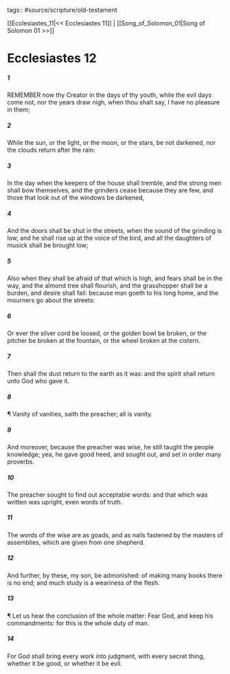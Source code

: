 tags:: #source/scripture/old-testament

[[Ecclesiastes_11|<< Ecclesiastes 11]] | [[Song_of_Solomon_01|Song of Solomon 01 >>]]

# Ecclesiastes 12

##### 1

REMEMBER now thy Creator in the days of thy youth, while the evil days come not, nor the years draw nigh, when thou shalt say, I have no pleasure in them;

##### 2

While the sun, or the light, or the moon, or the stars, be not darkened, nor the clouds return after the rain:

##### 3

In the day when the keepers of the house shall tremble, and the strong men shall bow themselves, and the grinders cease because they are few, and those that look out of the windows be darkened,

##### 4

And the doors shall be shut in the streets, when the sound of the grinding is low, and he shall rise up at the voice of the bird, and all the daughters of musick shall be brought low;

##### 5

Also when they shall be afraid of that which is high, and fears shall be in the way, and the almond tree shall flourish, and the grasshopper shall be a burden, and desire shall fail: because man goeth to his long home, and the mourners go about the streets:

##### 6

Or ever the silver cord be loosed, or the golden bowl be broken, or the pitcher be broken at the fountain, or the wheel broken at the cistern.

##### 7

Then shall the dust return to the earth as it was: and the spirit shall return unto God who gave it.

##### 8

¶ Vanity of vanities, saith the preacher; all is vanity.

##### 9

And moreover, because the preacher was wise, he still taught the people knowledge; yea, he gave good heed, and sought out, and set in order many proverbs.

##### 10

The preacher sought to find out acceptable words: and that which was written was upright, even words of truth.

##### 11

The words of the wise are as goads, and as nails fastened by the masters of assemblies, which are given from one shepherd.

##### 12

And further, by these, my son, be admonished: of making many books there is no end; and much study is a weariness of the flesh.

##### 13

¶ Let us hear the conclusion of the whole matter: Fear God, and keep his commandments: for this is the whole duty of man.

##### 14

For God shall bring every work into judgment, with every secret thing, whether it be good, or whether it be evil.
